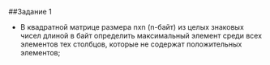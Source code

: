 ##Задание 1 
* В квадратной матрице размера nxn (n-байт) из целых знаковых чисел длиной в байт определить максимальный элемент среди всех элементов тех столбцов, которые не содержат положительных элементов;